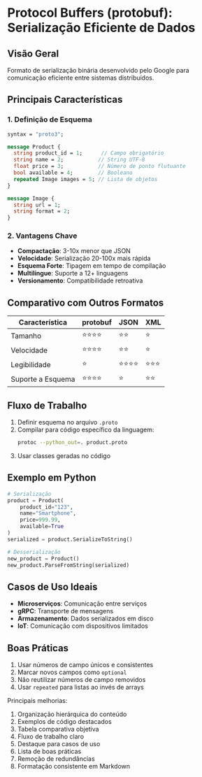 # Protocol Buffers (protobuf): Serialização Eficiente de Dados

## Visão Geral

Formato de serialização binária desenvolvido pelo Google para comunicação eficiente entre sistemas distribuídos.

## Principais Características

### 1. Definição de Esquema

```protobuf
syntax = "proto3";

message Product {
  string product_id = 1;      // Campo obrigatório
  string name = 2;           // String UTF-8
  float price = 3;           // Número de ponto flutuante
  bool available = 4;        // Booleano
  repeated Image images = 5; // Lista de objetos
}

message Image {
  string url = 1;
  string format = 2;
}
```

### 2. Vantagens Chave

- **Compactação**: 3-10x menor que JSON
- **Velocidade**: Serialização 20-100x mais rápida
- **Esquema Forte**: Tipagem em tempo de compilação
- **Multilíngue**: Suporte a 12+ linguagens
- **Versionamento**: Compatibilidade retroativa

## Comparativo com Outros Formatos

| Característica    | protobuf | JSON     | XML    |
| ----------------- | -------- | -------- | ------ |
| Tamanho           | ⭐⭐⭐⭐ | ⭐⭐     | ⭐     |
| Velocidade        | ⭐⭐⭐⭐ | ⭐⭐     | ⭐     |
| Legibilidade      | ⭐       | ⭐⭐⭐⭐ | ⭐⭐⭐ |
| Suporte a Esquema | ⭐⭐⭐⭐ | ⭐       | ⭐⭐   |

## Fluxo de Trabalho

1. Definir esquema no arquivo `.proto`
2. Compilar para código específico da linguagem:
   ```bash
   protoc --python_out=. product.proto
   ```
3. Usar classes geradas no código

## Exemplo em Python

```python
# Serialização
product = Product(
    product_id="123",
    name="Smartphone",
    price=999.99,
    available=True
)
serialized = product.SerializeToString()

# Desserialização
new_product = Product()
new_product.ParseFromString(serialized)
```

## Casos de Uso Ideais

- **Microserviços**: Comunicação entre serviços
- **gRPC**: Transporte de mensagens
- **Armazenamento**: Dados serializados em disco
- **IoT**: Comunicação com dispositivos limitados

## Boas Práticas

1. Usar números de campo únicos e consistentes
2. Marcar novos campos como `optional`
3. Não reutilizar números de campo removidos
4. Usar `repeated` para listas ao invés de arrays

Principais melhorias:

1. Organização hierárquica do conteúdo
2. Exemplos de código destacados
3. Tabela comparativa objetiva
4. Fluxo de trabalho claro
5. Destaque para casos de uso
6. Lista de boas práticas
7. Remoção de redundâncias
8. Formatação consistente em Markdown
